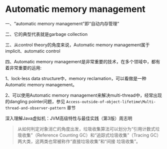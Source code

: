 # Automatic memory management

一、“automatic memory management”即“自动内存管理”

二、它的典型代表就是garbage collection

三、从control theory的角度来说，Automatic memory management属于implicit、automatic control

四、Automatic memory management是非常重要的技术，在多个领域中，都有着非常重要的运用:

1、lock-less data structure中，memory reclamation，可以看做是一种Automatic memory management。

2、可以使用Automatic memory management来解决multi-thread中，经常出现的dangling pointer问题，参见 `Access-outside-of-object-lifetime\Multi-thread-and-observer-pattern` 章节



深入理解Java虚拟机：JVM高级特性与最佳实践（第3版）周志明

> 从如何判定对象消亡的角度出发，垃圾收集算法可以划分为“引用计数式垃圾收集”（Reference Counting GC）和“追踪式垃圾收集”（Tracing GC）两大类，这两类也常被称作“直接垃圾收集”和“间接 垃圾收集”。
